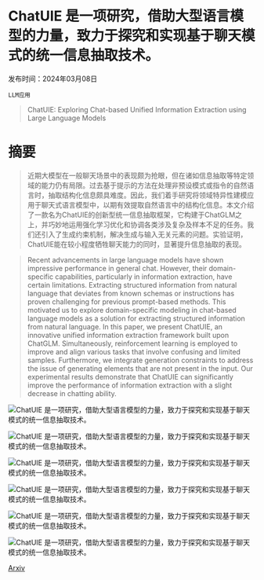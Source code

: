 # ChatUIE 是一项研究，借助大型语言模型的力量，致力于探究和实现基于聊天模式的统一信息抽取技术。

发布时间：2024年03月08日

`LLM应用`

> ChatUIE: Exploring Chat-based Unified Information Extraction using Large Language Models

# 摘要

> 近期大模型在一般聊天场景中的表现颇为抢眼，但在诸如信息抽取等特定领域的能力仍有局限。过去基于提示的方法在处理非预设模式或指令的自然语言时，抽取结构化信息颇具难度。因此，我们着手研究将领域特异性建模应用于聊天式语言模型中，以期有效提取自然语言中的结构化信息。本文介绍了一款名为ChatUIE的创新型统一信息抽取框架，它构建于ChatGLM之上，并巧妙地运用强化学习优化和协调各类涉及复杂及样本不足的任务。我们还引入了生成约束机制，解决生成与输入无关元素的问题。实验证明，ChatUIE能在较小程度牺牲聊天能力的同时，显著提升信息抽取的表现。

> Recent advancements in large language models have shown impressive performance in general chat. However, their domain-specific capabilities, particularly in information extraction, have certain limitations. Extracting structured information from natural language that deviates from known schemas or instructions has proven challenging for previous prompt-based methods. This motivated us to explore domain-specific modeling in chat-based language models as a solution for extracting structured information from natural language. In this paper, we present ChatUIE, an innovative unified information extraction framework built upon ChatGLM. Simultaneously, reinforcement learning is employed to improve and align various tasks that involve confusing and limited samples. Furthermore, we integrate generation constraints to address the issue of generating elements that are not present in the input. Our experimental results demonstrate that ChatUIE can significantly improve the performance of information extraction with a slight decrease in chatting ability.

![ChatUIE 是一项研究，借助大型语言模型的力量，致力于探究和实现基于聊天模式的统一信息抽取技术。](../../../paper_images/2403.05132/x1.png)

![ChatUIE 是一项研究，借助大型语言模型的力量，致力于探究和实现基于聊天模式的统一信息抽取技术。](../../../paper_images/2403.05132/x2.png)

![ChatUIE 是一项研究，借助大型语言模型的力量，致力于探究和实现基于聊天模式的统一信息抽取技术。](../../../paper_images/2403.05132/x3.png)

![ChatUIE 是一项研究，借助大型语言模型的力量，致力于探究和实现基于聊天模式的统一信息抽取技术。](../../../paper_images/2403.05132/x4.png)

![ChatUIE 是一项研究，借助大型语言模型的力量，致力于探究和实现基于聊天模式的统一信息抽取技术。](../../../paper_images/2403.05132/x5.png)

![ChatUIE 是一项研究，借助大型语言模型的力量，致力于探究和实现基于聊天模式的统一信息抽取技术。](../../../paper_images/2403.05132/x6.png)

[Arxiv](https://arxiv.org/abs/2403.05132)